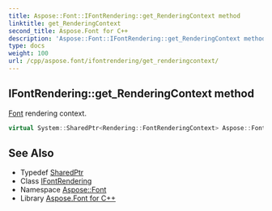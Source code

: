 ```yaml
---
title: Aspose::Font::IFontRendering::get_RenderingContext method
linktitle: get_RenderingContext
second_title: Aspose.Font for C++
description: 'Aspose::Font::IFontRendering::get_RenderingContext method. Font rendering context in C++.'
type: docs
weight: 100
url: /cpp/aspose.font/ifontrendering/get_renderingcontext/
---
```

## IFontRendering::get_RenderingContext method


[Font](../../font/) rendering context.

```cpp
virtual System::SharedPtr<Rendering::FontRenderingContext> Aspose::Font::IFontRendering::get_RenderingContext()=0
```

## See Also

* Typedef [SharedPtr](../../../system/sharedptr/)
* Class [IFontRendering](../)
* Namespace [Aspose::Font](../../)
* Library [Aspose.Font for C++](../../../)
